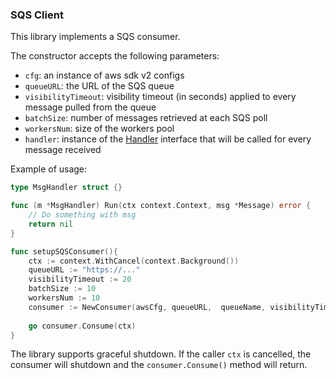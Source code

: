 ### SQS Client

This library implements a SQS consumer.

The constructor accepts the following parameters:
* `cfg`: an instance of aws sdk v2 configs
* `queueURL`: the URL of the SQS queue
* `visibilityTimeout`: visibility timeout (in seconds) applied to every message pulled from the queue
* `batchSize`: number of messages retrieved at each SQS poll
* `workersNum`: size of the workers pool
* `handler`: instance of the [Handler](./handler.go) interface that will be called for every message received

Example of usage:
```go
type MsgHandler struct {}

func (m *MsgHandler) Run(ctx context.Context, msg *Message) error {
    // Do something with msg
    return nil
}

func setupSQSConsumer(){
    ctx := context.WithCancel(context.Background())
    queueURL := "https://..."
    visibilityTimeout := 20
    batchSize := 10
    workersNum := 10
    consumer := NewConsumer(awsCfg, queueURL,  queueName, visibilityTimeout, batchSize, workersNum, MsgHandler{})
    
    go consumer.Consume(ctx)
}
```

The library supports graceful shutdown. If the caller `ctx` is cancelled, the consumer will shutdown and the 
`consumer.Consume()` method will return.
